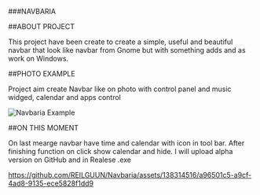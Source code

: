 ###NAVBARIA

##ABOUT PROJECT

This project have been create to create a simple, useful and beautiful navbar that look like navbar from Gnome but with something adds and as work on Windows. 

##PHOTO EXAMPLE

Project aim create Navbar like on photo with control panel and music widged, calendar and apps control

![Navbaria Example](https://github.com/REILGUUN/Navbaria/assets/138314516/8de9cd07-a554-44e0-a134-8e7c38843660)



##ON THIS MOMENT

On last mearge navbar have time and calendar with icon in tool bar. After finishing function on click show calendar and hide. I will upload alpha version on GitHub and in Realese .exe

https://github.com/REILGUUN/Navbaria/assets/138314516/a96501c5-a9cf-4ad8-9135-ece5828f1dd9




